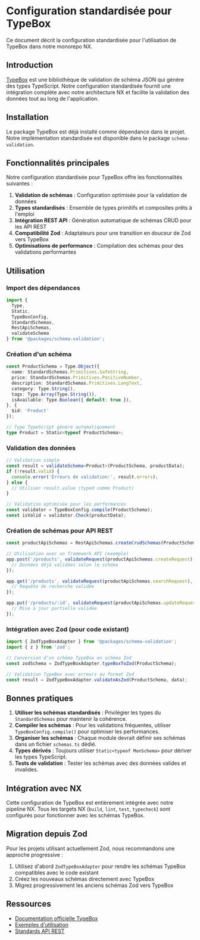 # Configuration standardisée pour TypeBox

Ce document décrit la configuration standardisée pour l'utilisation de TypeBox dans notre monorepo NX.

## Introduction

[TypeBox](https://github.com/sinclairzx81/typebox) est une bibliothèque de validation de schéma JSON qui génère des types TypeScript. Notre configuration standardisée fournit une intégration complète avec notre architecture NX et facilite la validation des données tout au long de l'application.

## Installation

Le package TypeBox est déjà installé comme dépendance dans le projet. Notre implémentation standardisée est disponible dans le package `schema-validation`.

## Fonctionnalités principales

Notre configuration standardisée pour TypeBox offre les fonctionnalités suivantes :

1. **Validation de schémas** : Configuration optimisée pour la validation de données
2. **Types standardisés** : Ensemble de types primitifs et composites prêts à l'emploi
3. **Intégration REST API** : Génération automatique de schémas CRUD pour les API REST
4. **Compatibilité Zod** : Adaptateurs pour une transition en douceur de Zod vers TypeBox
5. **Optimisations de performance** : Compilation des schémas pour des validations performantes

## Utilisation

### Import des dépendances

```typescript
import { 
  Type, 
  Static, 
  TypeBoxConfig, 
  StandardSchemas, 
  RestApiSchemas, 
  validateSchema 
} from '@packages/schema-validation';
```

### Création d'un schéma

```typescript
const ProductSchema = Type.Object({
  name: StandardSchemas.Primitives.SafeString,
  price: StandardSchemas.Primitives.PositiveNumber,
  description: StandardSchemas.Primitives.LongText,
  category: Type.String(),
  tags: Type.Array(Type.String()),
  isAvailable: Type.Boolean({ default: true }),
}, {
  $id: 'Product'
});

// Type TypeScript généré automatiquement
type Product = Static<typeof ProductSchema>;
```

### Validation des données

```typescript
// Validation simple
const result = validateSchema<Product>(ProductSchema, productData);
if (!result.valid) {
  console.error('Erreurs de validation:', result.errors);
} else {
  // Utiliser result.value (typed comme Product)
}

// Validation optimisée pour les performances
const validator = TypeBoxConfig.compile(ProductSchema);
const isValid = validator.Check(productData);
```

### Création de schémas pour API REST

```typescript
const productApiSchemas = RestApiSchemas.createCrudSchemas(ProductSchema, 'Product');

// Utilisation avec un framework API (exemple)
app.post('/products', validateRequest(productApiSchemas.createRequest), (req, res) => {
  // Données déjà validées selon le schéma
});

app.get('/products', validateRequest(productApiSchemas.searchRequest), (req, res) => {
  // Requête de recherche validée
});

app.put('/products/:id', validateRequest(productApiSchemas.updateRequest), (req, res) => {
  // Mise à jour partielle validée
});
```

### Intégration avec Zod (pour code existant)

```typescript
import { ZodTypeBoxAdapter } from '@packages/schema-validation';
import { z } from 'zod';

// Conversion d'un schéma TypeBox en schéma Zod
const zodSchema = ZodTypeBoxAdapter.typeBoxToZod(ProductSchema);

// Validation TypeBox avec erreurs au format Zod
const result = ZodTypeBoxAdapter.validateAsZod(ProductSchema, data);
```

## Bonnes pratiques

1. **Utiliser les schémas standardisés** : Privilégier les types du `StandardSchemas` pour maintenir la cohérence.
2. **Compiler les schémas** : Pour les validations fréquentes, utiliser `TypeBoxConfig.compile()` pour optimiser les performances.
3. **Organiser les schémas** : Chaque module devrait définir ses schémas dans un fichier `schemas.ts` dédié.
4. **Types dérivés** : Toujours utiliser `Static<typeof MonSchema>` pour dériver les types TypeScript.
5. **Tests de validation** : Tester les schémas avec des données valides et invalides.

## Intégration avec NX

Cette configuration de TypeBox est entièrement intégrée avec notre pipeline NX. Tous les targets NX (`build`, `lint`, `test`, `typecheck`) sont configurés pour fonctionner avec les schémas TypeBox.

## Migration depuis Zod

Pour les projets utilisant actuellement Zod, nous recommandons une approche progressive :

1. Utilisez d'abord `ZodTypeBoxAdapter` pour rendre les schémas TypeBox compatibles avec le code existant
2. Créez les nouveaux schémas directement avec TypeBox
3. Migrez progressivement les anciens schémas Zod vers TypeBox

## Ressources

- [Documentation officielle TypeBox](https://github.com/sinclairzx81/typebox)
- [Exemples d'utilisation](/packages/schema-validation/src/types/examples.ts)
- [Standards API REST](/packages/schema-validation/src/lib/rest-api-schemas.ts)
